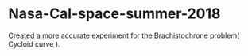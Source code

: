 # Nasa-Cal-space-summer-2018
Created a more accurate experiment for the Brachistochrone problem( Cycloid curve ). 
